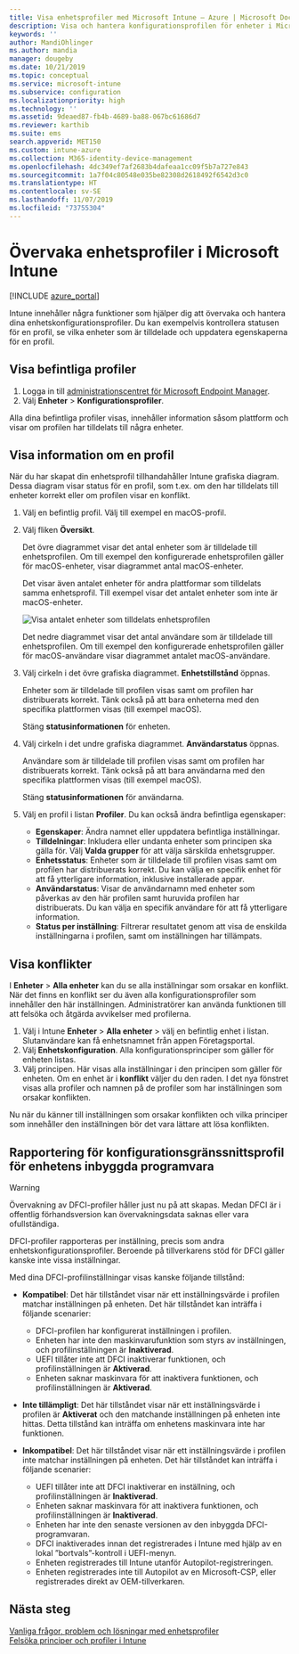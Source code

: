 ```yaml
---
title: Visa enhetsprofiler med Microsoft Intune – Azure | Microsoft Docs
description: Visa och hantera konfigurationsprofilen för enheter i Microsoft Intune, visa en grafisk karta över antalet enheter som är tilldelade till en profil och se vilka enheter som har profiler tilldelade eller distribuerade. Kan även felsöka profiler som har inställningar i konflikt.
keywords: ''
author: MandiOhlinger
ms.author: mandia
manager: dougeby
ms.date: 10/21/2019
ms.topic: conceptual
ms.service: microsoft-intune
ms.subservice: configuration
ms.localizationpriority: high
ms.technology: ''
ms.assetid: 9deaed87-fb4b-4689-ba88-067bc61686d7
ms.reviewer: karthib
ms.suite: ems
search.appverid: MET150
ms.custom: intune-azure
ms.collection: M365-identity-device-management
ms.openlocfilehash: 4dc349ef7af2683b4dafeaa1cc09f5b7a727e843
ms.sourcegitcommit: 1a7f04c80548e035be82308d2618492f6542d3c0
ms.translationtype: HT
ms.contentlocale: sv-SE
ms.lasthandoff: 11/07/2019
ms.locfileid: "73755304"
---
```

# <a name="monitor-device-profiles-in-microsoft-intune"></a>Övervaka enhetsprofiler i Microsoft Intune

[!INCLUDE [azure_portal](../includes/azure_portal.md)]

Intune innehåller några funktioner som hjälper dig att övervaka och hantera dina enhetskonfigurationsprofiler. Du kan exempelvis kontrollera statusen för en profil, se vilka enheter som är tilldelade och uppdatera egenskaperna för en profil.

## <a name="view-existing-profiles"></a>Visa befintliga profiler

1. Logga in till [administrationscentret för Microsoft Endpoint Manager](https://go.microsoft.com/fwlink/?linkid=2109431).
2. Välj **Enheter** > **Konfigurationsprofiler**.

Alla dina befintliga profiler visas, innehåller information såsom plattform och visar om profilen har tilldelats till några enheter.

## <a name="view-details-on-a-profile"></a>Visa information om en profil

När du har skapat din enhetsprofil tillhandahåller Intune grafiska diagram. Dessa diagram visar status för en profil, som t.ex. om den har tilldelats till enheter korrekt eller om profilen visar en konflikt.

1. Välj en befintlig profil. Välj till exempel en macOS-profil.
2. Välj fliken **Översikt**.

    Det övre diagrammet visar det antal enheter som är tilldelade till enhetsprofilen. Om till exempel den konfigurerade enhetsprofilen gäller för macOS-enheter, visar diagrammet antal macOS-enheter.

    Det visar även antalet enheter för andra plattformar som tilldelats samma enhetsprofil. Till exempel visar det antalet enheter som inte är macOS-enheter.

    ![Visa antalet enheter som tilldelats enhetsprofilen](./media/device-profile-monitor/device-configuration-profile-graphical-chart.png)

    Det nedre diagrammet visar det antal användare som är tilldelade till enhetsprofilen. Om till exempel den konfigurerade enhetsprofilen gäller för macOS-användare visar diagrammet antalet macOS-användare.

3. Välj cirkeln i det övre grafiska diagrammet. **Enhetstillstånd** öppnas.

    Enheter som är tilldelade till profilen visas samt om profilen har distribuerats korrekt. Tänk också på att bara enheterna med den specifika plattformen visas (till exempel macOS).

    Stäng **statusinformationen** för enheten.

4. Välj cirkeln i det undre grafiska diagrammet. **Användarstatus** öppnas. 

    Användare som är tilldelade till profilen visas samt om profilen har distribuerats korrekt. Tänk också på att bara användarna med den specifika plattformen visas (till exempel macOS).

    Stäng **statusinformationen** för användarna.

5. Välj en profil i listan **Profiler**. Du kan också ändra befintliga egenskaper:
    - **Egenskaper**: Ändra namnet eller uppdatera befintliga inställningar.
    - **Tilldelningar**: Inkludera eller undanta enheter som principen ska gälla för. Välj **Valda grupper** för att välja särskilda enhetsgrupper.
    - **Enhetsstatus**: Enheter som är tilldelade till profilen visas samt om profilen har distribuerats korrekt. Du kan välja en specifik enhet för att få ytterligare information, inklusive installerade appar.
    - **Användarstatus**: Visar de användarnamn med enheter som påverkas av den här profilen samt huruvida profilen har distribuerats. Du kan välja en specifik användare för att få ytterligare information.
    - **Status per inställning**: Filtrerar resultatet genom att visa de enskilda inställningarna i profilen, samt om inställningen har tillämpats.

## <a name="view-conflicts"></a>Visa konflikter

I **Enheter** > **Alla enheter** kan du se alla inställningar som orsakar en konflikt. När det finns en konflikt ser du även alla konfigurationsprofiler som innehåller den här inställningen. Administratörer kan använda funktionen till att felsöka och åtgärda avvikelser med profilerna.

1. Välj i Intune **Enheter** > **Alla enheter** > välj en befintlig enhet i listan. Slutanvändare kan få enhetsnamnet från appen Företagsportal.
2. Välj **Enhetskonfiguration**. Alla konfigurationsprinciper som gäller för enheten listas.
3. Välj principen. Här visas alla inställningar i den principen som gäller för enheten. Om en enhet är i **konflikt** väljer du den raden. I det nya fönstret visas alla profiler och namnen på de profiler som har inställningen som orsakar konflikten.

Nu när du känner till inställningen som orsakar konflikten och vilka principer som innehåller den inställningen bör det vara lättare att lösa konflikten. 

## <a name="device-firmware-configuration-interface-profile-reporting"></a>Rapportering för konfigurationsgränssnittsprofil för enhetens inbyggda programvara

> [!WARNING]
> Övervakning av DFCI-profiler håller just nu på att skapas. Medan DFCI är i offentlig förhandsversion kan övervakningsdata saknas eller vara ofullständiga.

DFCI-profiler rapporteras per inställning, precis som andra enhetskonfigurationsprofiler. Beroende på tillverkarens stöd för DFCI gäller kanske inte vissa inställningar.

Med dina DFCI-profilinställningar visas kanske följande tillstånd:

- **Kompatibel**: Det här tillståndet visar när ett inställningsvärde i profilen matchar inställningen på enheten. Det här tillståndet kan inträffa i följande scenarier:

  - DFCI-profilen har konfigurerat inställningen i profilen.
  - Enheten har inte den maskinvarufunktion som styrs av inställningen, och profilinställningen är **Inaktiverad**.
  - UEFI tillåter inte att DFCI inaktiverar funktionen, och profilinställningen är **Aktiverad**.
  - Enheten saknar maskinvara för att inaktivera funktionen, och profilinställningen är **Aktiverad**.

- **Inte tillämpligt**: Det här tillståndet visar när ett inställningsvärde i profilen är **Aktiverat** och den matchande inställningen på enheten inte hittas. Detta tillstånd kan inträffa om enhetens maskinvara inte har funktionen.

- **Inkompatibel**: Det här tillståndet visar när ett inställningsvärde i profilen inte matchar inställningen på enheten. Det här tillståndet kan inträffa i följande scenarier:

  - UEFI tillåter inte att DFCI inaktiverar en inställning, och profilinställningen är **Inaktiverad**.
  - Enheten saknar maskinvara för att inaktivera funktionen, och profilinställningen är **Inaktiverad**.
  - Enheten har inte den senaste versionen av den inbyggda DFCI-programvaran.
  - DFCI inaktiverades innan det registrerades i Intune med hjälp av en lokal ”bortvals”-kontroll i UEFI-menyn.
  - Enheten registrerades till Intune utanför Autopilot-registreringen.
  - Enheten registrerades inte till Autopilot av en Microsoft-CSP, eller registrerades direkt av OEM-tillverkaren.

## <a name="next-steps"></a>Nästa steg

[Vanliga frågor, problem och lösningar med enhetsprofiler](device-profile-troubleshoot.md)  
[Felsöka principer och profiler i Intune](troubleshoot-policies-in-microsoft-intune.md)
